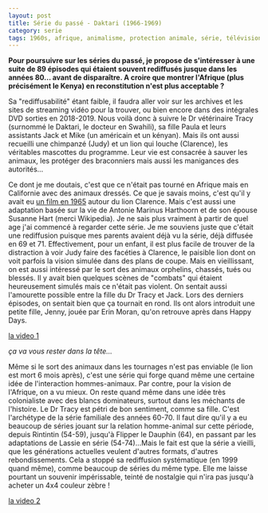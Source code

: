 ```yaml
---
layout: post
title: Série du passé - Daktari (1966-1969)
category: serie
tags: 1960s, afrique, animalisme, protection animale, série, télévision
---
```


**Pour poursuivre sur les séries du passé, je propose de s'intéresser à une suite de 89 épisodes qui étaient souvent rediffusés jusque dans les années 80... avant de disparaître. A croire que montrer l'Afrique (plus précisément le Kenya) en reconstitution n'est plus acceptable ?**

Sa "rediffusabilité" étant faible,  il faudra aller voir sur les archives et les sites de streaming vidéo pour la trouver, ou bien encore dans des intégrales DVD sorties en 2018-2019. Nous voilà donc à suivre le Dr vétérinaire Tracy (surnommé le Daktari, le docteur en Swahili), sa fille Paula et leurs assistants Jack et Mike (un américain et un kényan). Mais ils ont aussi recueilli une chimpanzé (Judy) et un lion qui louche (Clarence), les véritables mascottes du programme. Leur vie est consacrée à sauver les animaux, les protéger des braconniers mais aussi les manigances des autorités...

Ce dont je me doutais, c'est que ce n'était pas tourné en Afrique mais en Californie avec des animaux dressés. Ce que je savais moins, c'est qu'il y avait eu <a href="https://fr.wikipedia.org/wiki/Clarence,_le_lion_qui_louchait">un film en 1965</a> autour du lion Clarence.  Mais c'est aussi une adaptation basée sur la vie de Antonie Marinus Harthoorn et de son épouse Susanne Hart (merci Wikipedia). Je ne sais plus vraiment à partir de quel age j'ai commencé à regarder cette série. Je me souviens juste que c'était une rediffusion puisque mes parents avaient déjà vu la série, déjà diffusée en 69 et 71. Effectivement, pour un enfant, il est plus facile de trouver de la distraction à voir Judy faire des facéties à Clarence, le paisible lion dont on voit parfois la vision simulée dans des plans de coupe. Mais en vieillissant, on est aussi intéressé par le sort des animaux orphelins, chassés, tués ou blessés. Il y avait bien quelques scènes de "combats" qui étaient heureusement simulés mais ce n'était pas violent. On sentait aussi l'amourette possible entre la fille du Dr Tracy et Jack. Lors des derniers épisodes, on sentait bien que ça tournait en rond. Ils ont alors introduit une petite fille,  Jenny, jouée par Erin Moran, qu'on retrouve après dans Happy Days. 

[la video 1](https://www.youtube.com/watch?v=nrBKUP_U1V8)

*ça va vous rester dans la tête...*

Même si le sort des animaux dans les tournages n'est pas enviable (le lion est mort 6 mois après), c'est une série qui forge quand même une certaine idée de l'interaction hommes-animaux. Par contre, pour la vision de l'Afrique, on a vu mieux. On reste quand même dans une idée très colonialiste avec des blancs dominateurs, surtout dans les méchants de l'histoire. Le Dr Tracy est pétri de bon sentiment, comme sa fille. C'est l'archétype de la série familiale des années 60-70. Il faut dire qu'il y a eu beaucoup de séries jouant sur la relation homme-animal sur cette période, depuis Rintintin (54-59), jusqu'à Flipper le Dauphin (64), en passant par les adaptations de Lassie en série (54-74)...Mais le fait est que la série a vieilli, que les générations actuelles veulent d'autres formats, d'autres rebondissements. Cela  a stoppé sa rediffusion systématique (en 1999 quand même), comme beaucoup de séries du même type. Elle me laisse pourtant un souvenir impérissable, teinté de nostalgie qui n'ira pas jusqu'à acheter un 4x4 couleur zèbre !

[la video 2](https://www.youtube.com/watch?v=RiWlA3NdIFM)

